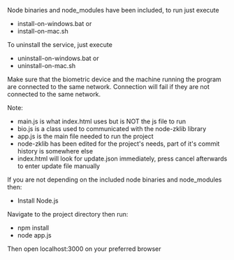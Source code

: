 Node binaries and node_modules have been included, to run just execute
* install-on-windows.bat
or
* install-on-mac.sh

To uninstall the service, just execute
* uninstall-on-windows.bat
or
* uninstall-on-mac.sh

Make sure that the biometric device and the machine running the program are connected to the same network. Connection will fail if they are not connected to the same network.

Note: 
* main.js is what index.html uses but is NOT the js file to run
* bio.js is a class used to communicated with the node-zklib library
* app.js is the main file needed to run the project
* node-zklib has been edited for the project's needs, part of it's commit history is somewhere else
* index.html will look for update.json immediately, press cancel afterwards to enter update file manually

If you are not depending on the included node binaries and node_modules then:

- Install Node.js

Navigate to the project directory then run: 
* npm install
* node app.js

Then open localhost:3000 on your preferred browser